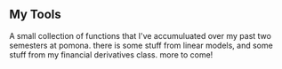 ## My Tools

A small collection of functions that I've accumuluated over my past two semesters at pomona. there is some stuff from linear models, and some stuff from my financial derivatives class. more to come! 

